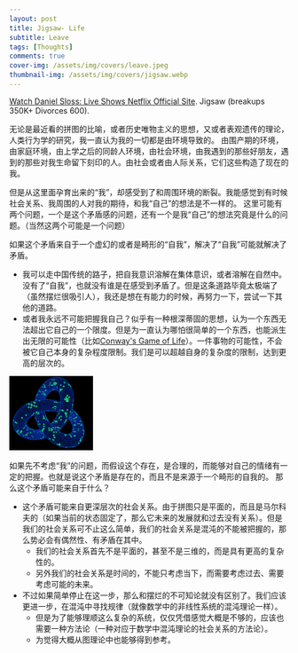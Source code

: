 ```yaml
---
layout: post
title: Jigsaw- Life
subtitle: Leave
tags: [Thoughts]
comments: true
cover-img: /assets/img/covers/leave.jpeg
thumbnail-img: /assets/img/covers/jigsaw.webp
---
```


[Watch Daniel Sloss: Live Shows Netflix Official Site](https://www.netflix.com/hk/title/80223685).
Jigsaw (breakups 350K+ Divorces 600).

无论是最近看的拼图的比喻，或者历史唯物主义的思想，又或者表观遗传的理论，人类行为学的研究，我一直认为我的一切都是由环境导致的。
由围产期的环境，由家庭环境，由上学之后的同龄人环境，由社会环境，由我遇到的那些好朋友，遇到的那些对我生命留下刻印的人。由社会或者由人际关系，它们这些构造了现在的我。

但是从这里面孕育出来的“我”，却感受到了和周围环境的断裂。我能感觉到有时候社会关系、我周围的人对我的期待，和我“自己”的想法是不一样的。
这里可能有两个问题，一个是这个矛盾感的问题，还有一个是我“自己”的想法究竟是什么的问题。（当然这两个可能是一个问题）

如果这个矛盾来自于一个虚幻的或者是畸形的“自我”，解决了“自我”可能就解决了矛盾。
* 我可以走中国传统的路子，把自我意识溶解在集体意识，或者溶解在自然中。没有了“自我”，也就没有谁是在感受到矛盾了。但是这条道路毕竟太极端了（虽然摆烂很吸引人），我还是想在有能力的时候，再努力一下，尝试一下其他的道路。
* 或者我永远不可能把握我自己？似乎有一种根深蒂固的思想，认为一个东西无法超出它自己的一个限度。但是为一直认为哪怕很简单的一个东西，也能派生出无限的可能性（比如[Conway's Game of Life](https://en.wikipedia.org/wiki/Conway%27s_Game_of_Life)）。一件事物的可能性，不会被它自己本身的复杂程度限制。我们是可以超越自身的复杂度的限制，达到更高的层次的。

<img src="../assets/post_image/Trefoil_knot_conways_game_of_life-min.gif" alt="family-graph" class="mx-auto d-block" width="30%">

如果先不考虑“我”的问题，而假设这个存在，是合理的，而能够对自己的情绪有一定的把握。也就是说这个矛盾是存在的，而且不是来源于一个畸形的自我的。
那么这个矛盾可能来自于什么？

* 这个矛盾可能来自更深层次的社会关系。由于拼图只是平面的，而且是马尔科夫的（如果当前的状态固定了，那么它未来的发展就和过去没有关系）。但是我们的社会关系可不止这么简单，我们的社会关系是混沌的不能被把握的，那么势必会有偶然性、有矛盾在其中。
  * 我们的社会关系首先不是平面的，甚至不是三维的，而是具有更高的复杂性的。
  * 另外我们的社会关系是时间的，不能只考虑当下，而需要考虑过去、需要考虑可能的未来。
* 不过如果简单停止在这一步，那么和摆烂的不可知论就没有区别了。我们应该更进一步，在混沌中寻找规律（就像数学中的非线性系统的混沌理论一样）。
  * 但是为了能够理顺这么复杂的系统，仅仅凭借感觉大概是不够的，应该也需要一种方法论（一种对应于数学中混沌理论的社会关系的方法论）。
  * 为觉得大概从图理论中也能够得到参考。
